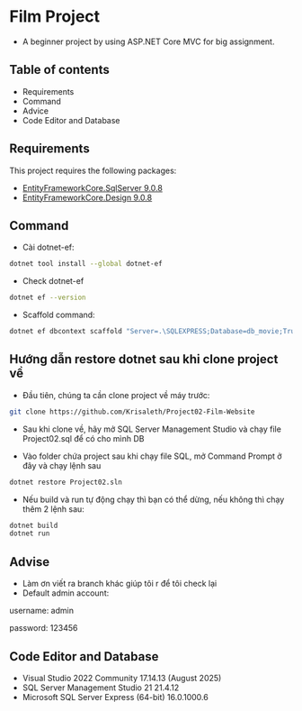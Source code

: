 # Film Project
- A beginner project by using ASP.NET Core MVC for big assignment.

## Table of contents

- Requirements
- Command
- Advice
- Code Editor and Database


## Requirements

This project requires the following packages:

- [EntityFrameworkCore.SqlServer 9.0.8](https://www.nuget.org/packages/Microsoft.EntityFrameworkCore.SqlServer/9.0.8?_src=template)
- [EntityFrameworkCore.Design 9.0.8](https://www.nuget.org/packages/Microsoft.EntityFrameworkCore.Design/)

## Command

- Cài dotnet-ef:
```bash
dotnet tool install --global dotnet-ef
```

- Check dotnet-ef
```bash
dotnet ef --version
```

- Scaffold command:

```bash
dotnet ef dbcontext scaffold "Server=.\SQLEXPRESS;Database=db_movie;Trusted_Connection=True;TrustServerCertificate=True" Microsoft.EntityFrameworkCore.SqlServer --context AppDbContext --context-dir Data -o Models --data-annotations --use-database-names --no-onconfiguring --force
```

## Hướng dẫn restore dotnet sau khi clone project về

- Đầu tiên, chúng ta cần clone project về máy trước:
```bash
git clone https://github.com/Krisaleth/Project02-Film-Website
```

- Sau khi clone về, hãy mở SQL Server Management Studio và chạy file Project02.sql để có cho mình DB

- Vào folder chứa project sau khi chạy file SQL, mở Command Prompt ở đây và chạy lệnh sau
```bash
dotnet restore Project02.sln
```

- Nếu build và run tự động chạy thì bạn có thể dừng, nếu không thì chạy thêm 2 lệnh sau:
```bash
dotnet build
dotnet run
```

## Advise

- Làm ơn viết ra branch khác giúp tôi r để tôi check lại
- Default admin account: 

username: admin

password: 123456


## Code Editor and Database

- Visual Studio 2022 Community 17.14.13 (August 2025)
- SQL Server Management Studio 21 21.4.12
- Microsoft SQL Server Express (64-bit) 16.0.1000.6